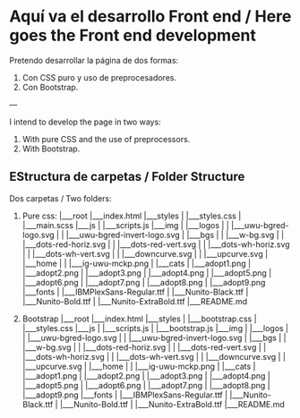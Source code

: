 # Aquí va el desarrollo Front end / Here goes the Front end development

Pretendo desarrollar la página de dos formas: 
1. Con CSS puro y uso de preprocesadores.
2. Con Bootstrap.

—

I intend to develop the page in two ways:
1. With pure CSS and the use of preprocessors.
2. With Bootstrap.

## EStructura de carpetas / Folder Structure

Dos carpetas / Two folders: 
1. Pure css: 
|___root
    |___index.html
    |___styles
    |    |___styles.css
    |    |___main.scss
    |___js
    |    |___scripts.js
    |___img
    |    |___logos
    |    |    |___uwu-bgred-logo.svg
    |    |    |___uwu-bgred-invert-logo.svg
    |    |___bgs
    |    |    |___w-bg.svg
    |    |    |___dots-red-horiz.svg
    |    |    |___dots-red-vert.svg
    |    |    |___dots-wh-horiz.svg
    |    |    |___dots-wh-vert.svg
    |    |    |___downcurve.svg
    |    |    |___upcurve.svg
    |    |___home
    |    |    |___ig-uwu-mckp.png
    |    |___cats
    |         |___adopt1.png
    |         |___adopt2.png
    |         |___adopt3.png
    |         |___adopt4.png
    |         |___adopt5.png
    |         |___adopt6.png
    |         |___adopt7.png
    |         |___adopt8.png
    |         |___adopt9.png
    |___fonts
    |    |___IBMPlexSans-Regular.ttf
    |    |___Nunito-Black.ttf
    |    |___Nunito-Bold.ttf
    |    |___Nunito-ExtraBold.ttf
    |___README.md

2. Bootstrap
|___root
    |___index.html
    |___styles
    |    |___bootstrap.css
    |    |___styles.css
    |___js
    |    |___scripts.js
    |    |___bootstrap.js
    |___img
    |    |___logos
    |    |    |___uwu-bgred-logo.svg
    |    |    |___uwu-bgred-invert-logo.svg
    |    |___bgs
    |    |    |___w-bg.svg
    |    |    |___dots-red-horiz.svg
    |    |    |___dots-red-vert.svg
    |    |    |___dots-wh-horiz.svg
    |    |    |___dots-wh-vert.svg
    |    |    |___downcurve.svg
    |    |    |___upcurve.svg
    |    |___home
    |    |    |___ig-uwu-mckp.png
    |    |___cats
    |         |___adopt1.png
    |         |___adopt2.png
    |         |___adopt3.png
    |         |___adopt4.png
    |         |___adopt5.png
    |         |___adopt6.png
    |         |___adopt7.png
    |         |___adopt8.png
    |         |___adopt9.png
    |___fonts
    |    |___IBMPlexSans-Regular.ttf
    |    |___Nunito-Black.ttf
    |    |___Nunito-Bold.ttf
    |    |___Nunito-ExtraBold.ttf
    |___README.md
